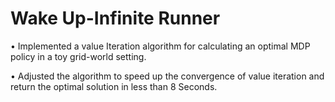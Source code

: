 # Wake Up-Infinite Runner 

•	Implemented a value Iteration algorithm for calculating an optimal MDP policy in a toy grid-world setting.

•  Adjusted the algorithm to speed up the convergence of value iteration and return the optimal solution in less than 8 Seconds.
